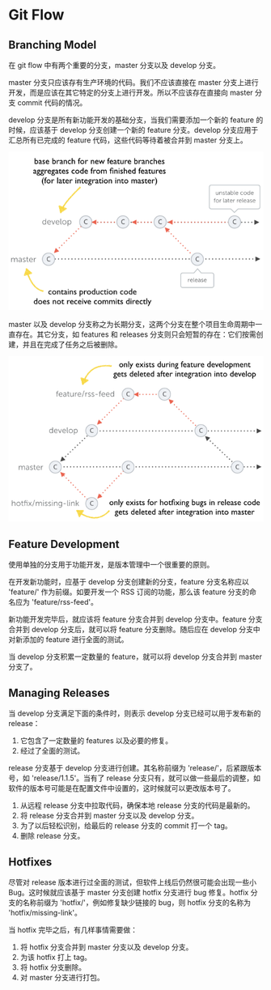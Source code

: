 # Git Flow

## Branching Model

在 git flow 中有两个重要的分支，master 分支以及 develop 分支。

master 分支只应该存有生产环境的代码。我们不应该直接在 master 分支上进行开发，而是应该在其它特定的分支上进行开发。所以不应该存在直接向 master 分支 commit 代码的情况。

develop 分支是所有新功能开发的基础分支，当我们需要添加一个新的 feature 的时候，应该基于 develop 分支创建一个新的 feature 分支。develop 分支应用于汇总所有已完成的 feature 代码，这些代码等待着被合并到 master 分支上。

![branching-modal](./images/git-flow/01-master-develop.png)

master 以及 develop 分支称之为长期分支，这两个分支在整个项目生命周期中一直存在。其它分支，如 features 和 releases 分支则只会短暂的存在：它们按需创建，并且在完成了任务之后被删除。

![features-hotfix](./images/git-flow/02-features-hotfix.png)

## Feature Development

使用单独的分支用于功能开发，是版本管理中一个很重要的原则。

在开发新功能时，应基于 develop 分支创建新的分支，feature 分支名称应以 'feature/' 作为前缀。如要开发一个 RSS 订阅的功能，那么该 feature 分支的命名应为 'feature/rss-feed'。

新功能开发完毕后，就应该将 feature 分支合并到 develop 分支中。feature 分支合并到 develop 分支后，就可以将 feature 分支删除。随后应在 develop 分支中对新添加的 feature 进行全面的测试。

当 develop 分支积累一定数量的 feature，就可以将 develop 分支合并到 master 分支了。

## Managing Releases

当 develop 分支满足下面的条件时，则表示 develop 分支已经可以用于发布新的 release：

1. 它包含了一定数量的 features 以及必要的修复。
2. 经过了全面的测试。

release 分支基于 develop 分支进行创建。其名称前缀为 'release/'，后紧跟版本号，如 'release/1.1.5'。当有了 release 分支只有，就可以做一些最后的调整，如软件的版本号可能是在配置文件中设置的，这时候就可以更改版本号了。

1. 从远程 release 分支中拉取代码，确保本地 release 分支的代码是最新的。
2. 将 release 分支合并到 master 分支以及 develop 分支。
3. 为了以后轻松识别，给最后的 release 分支的 commit 打一个 tag。
4. 删除 release 分支。

## Hotfixes

尽管对 release 版本进行过全面的测试，但软件上线后仍然很可能会出现一些小 Bug。这时候就应该基于 master 分支创建 hotfix 分支进行 bug 修复。hotfix 分支的名称前缀为 'hotfix/'，例如修复缺少链接的 bug，则 hotfix 分支的名称为 'hotfix/missing-link'。

当 hotfix 完毕之后，有几样事情需要做：

1. 将 hotfix 分支合并到 master 分支以及 develop 分支。
2. 为该 hotfix 打上 tag。
3. 将 hotfix 分支删除。
4. 对 master 分支进行打包。
